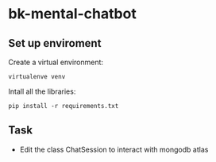 # bk-mental-chatbot

## Set up enviroment
Create a virtual environment:
```
virtualenve venv
```
Intall all the libraries:
```
pip install -r requirements.txt
```

## Task
- Edit the class ChatSession to interact with mongodb atlas
